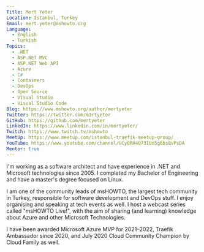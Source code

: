 ```yaml
---
Title: Mert Yeter
Location: Istanbul, Turkey
Email: mert.yeter@mshowto.org
Language:
  - English
  - Turkish
Topics:
  - .NET
  - ASP.NET MVC
  - ASP.NET Web API
  - Azure
  - C#
  - Containers
  - DevOps
  - Open Source
  - Visual Studio
  - Visual Studio Code
Blog: https://www.mshowto.org/author/mertyeter
Twitter: https://twitter.com/m3rtyeter
GitHub: https://github.com/mertyeter
LinkedIn: https://www.linkedin.com/in/mertyeter/
Twitch: https://www.twitch.tv/mshowto
MeetUp: https://www.meetup.com/istanbul-traefik-meetup-group/
YouTube: https://www.youtube.com/channel/UCyORH4Q73IUn5g6bsBvPsDA
Mentor: true
---
```

I'm working as a software architect and have experience in .NET and Microsoft technologies since 2005. I completed my Bachelor of Engineering and have a master's degree focused on Linux. 

I am one of the community leads of msHOWTO, the largest tech community in Turkey, responsible for software development and DevOps stuff. I enjoy organising and speaking at tech events as well. I host a webcast series called "msHOWTO Live!", with the aim of sharing (and learning) knowledge about Azure and other Microsoft Technologies.

I have been awarded Microsoft Azure MVP for 2021–2022, Traefik Ambassador since 2020, and July 2020 Cloud Community Champion by Cloud Family as well. 
